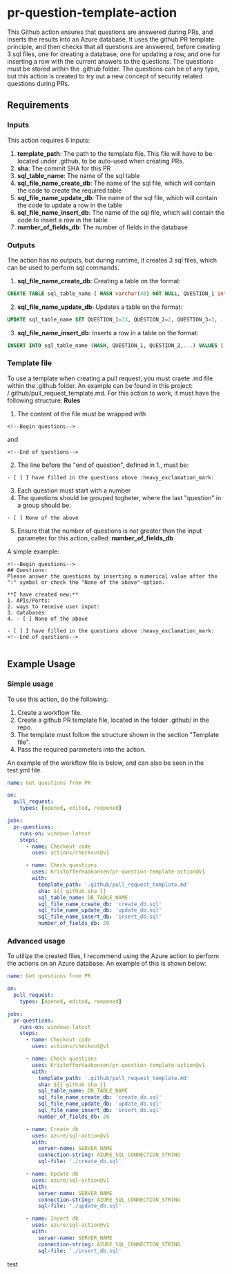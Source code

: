 # pr-question-template-action

This Github action ensures that questions are answered during PRs, and inserts the results into an Azure database. It uses the github PR template principle, and then checks that all questions are answered, before creating 3 sql files, one for creating a database, one for updating a row, and one for inserting a row with the current answers to the questions. The questions must be stored within the .github folder. The questions can be of any type, but this action is created to try out a new concept of security related questions during PRs.

## Requirements

### Inputs

This action requires 6 inputs:

1. **template_path**: The path to the template file. This file will have to be located under .github, to be auto-used when creating PRs.
2. **sha**: The commit SHA for this PR
3. **sql_table_name**: The name of the sql table
4. **sql_file_name_create_db**: The name of the sql file, which will contain the code to create the required table
5. **sql_file_name_update_db**: The name of the sql file, which will contain the code to update a row in the table
6. **sql_file_name_insert_db**: The name of the sql file, which will contain the code to insert a row in the table
7. **number_of_fields_db**: The number of fields in the database

### Outputs

The action has no outputs, but during runtime, it creates 3 sql files, which can be used to perform sql commands.

1. **sql_file_name_create_db**: Creating a table on the format:

```sql
CREATE TABLE sql_table_name ( HASH varchar(40) NOT NULL, QUESTION_1 int, QUESTION_2 int, .... created_at DATETIME DEFAULT CURRENT_TIMESTAMP, PRIMARY KEY (HASH));
```

2. **sql_file_name_update_db**: Updates a table on the format:

```sql
UPDATE sql_table_name SET QUESTION_1=33, QUESTION_2=2, QUESTION_3=3, ... WHERE HASH='hsdughsdhgoshdghsdihgisdg';
```

3. **sql_file_name_insert_db**: Inserts a row in a table on the format:

```sql
INSERT INTO sql_table_name (HASH, QUESTION_1, QUESTION_2,...) VALUES ( 'hsdughsdhgoshdghsdihgisdg', 33, 2, ...);
```


### Template file
To use a template when creating a pull request, you must craete .md file within the .github folder. An example can be found in this project: /.github/pull_request_template.md. For this action to work, it must have the following structure:
**Rules**
1. The content of the file must be wrapped with
```
<!--Begin questions-->
```
and 
```
<!--End of questions-->
```

2. The line before the "end of question", defined in 1., must be:
```
- [ ] I have filled in the questions above :heavy_exclamation_mark:
```

3. Each question must start with a number
4. The questions should be grouped togheter, where the last "question" in  a group should be:
```
- [ ] None of the above
```
5. Ensure that the number of questions is not greater than the input parameter for this action, called: **number_of_fields_db**


A simple example:
```
<!--Begin questions-->
## Questions:
Please answer the questions by inserting a numerical value after the ":" symbol or check the "None of the above"-option.

**I have created new:**
1. APIs/Ports:
2. ways to receive user input:
3. databases:
4. - [ ] None of the above

- [ ] I have filled in the questions above :heavy_exclamation_mark:
<!--End of questions-->


```

## Example Usage

### Simple usage
To use this action, do the following.
1. Create a workflow file.
2. Create a github PR template file, located in the folder .github/ in the repo.
3. The template must follow the structure shown in the section "Template file".
4. Pass the required parameters into the action.

An example of the workflow file is below, and can also be seen in the test.yml file.

```yaml
name: Get questions from PR

on:
  pull_request:
    types: [opened, edited, reopened]

jobs:
  pr-questions:
    runs-on: windows-latest
    steps:
      - name: Checkout code
        uses: actions/checkout@v1

      - name: Check questions
        uses: KristofferHaakonsen/pr-question-template-action@v1
        with:
          template_path: '.github/pull_request_template.md'
          sha: ${{ github.sha }}
          sql_table_name: DB_TABLE_NAME
          sql_file_name_create_db: 'create_db.sql'
          sql_file_name_update_db: 'update_db.sql'
          sql_file_name_insert_db: 'insert_db.sql'
          number_of_fields_db: 20

```

### Advanced usage
To utilize the created files, I recommend using the Azure action to perform the actions on an Azure database. An example of this is shown below:
```yaml
name: Get questions from PR

on:
  pull_request:
    types: [opened, edited, reopened]

jobs:
  pr-questions:
    runs-on: windows-latest
    steps:
      - name: Checkout code
        uses: actions/checkout@v1

      - name: Check questions
        uses: KristofferHaakonsen/pr-question-template-action@v1
        with:
          template_path: '.github/pull_request_template.md'
          sha: ${{ github.sha }}
          sql_table_name: DB_TABLE_NAME
          sql_file_name_create_db: 'create_db.sql'
          sql_file_name_update_db: 'update_db.sql'
          sql_file_name_insert_db: 'insert_db.sql'
          number_of_fields_db: 20

      - name: Create db
        uses: azure/sql-action@v1
        with:
          server-name: SERVER_NAME
          connection-string: AZURE_SQL_CONNECTION_STRING
          sql-file: './create_db.sql'

      - name: Update db
        uses: azure/sql-action@v1
        with:
          server-name: SERVER_NAME
          connection-string: AZURE_SQL_CONNECTION_STRING
          sql-file: './update_db.sql'

      - name: Insert db
        uses: azure/sql-action@v1
        with:
          server-name: SERVER_NAME
          connection-string: AZURE_SQL_CONNECTION_STRING
          sql-file: './insert_db.sql'
```

test
